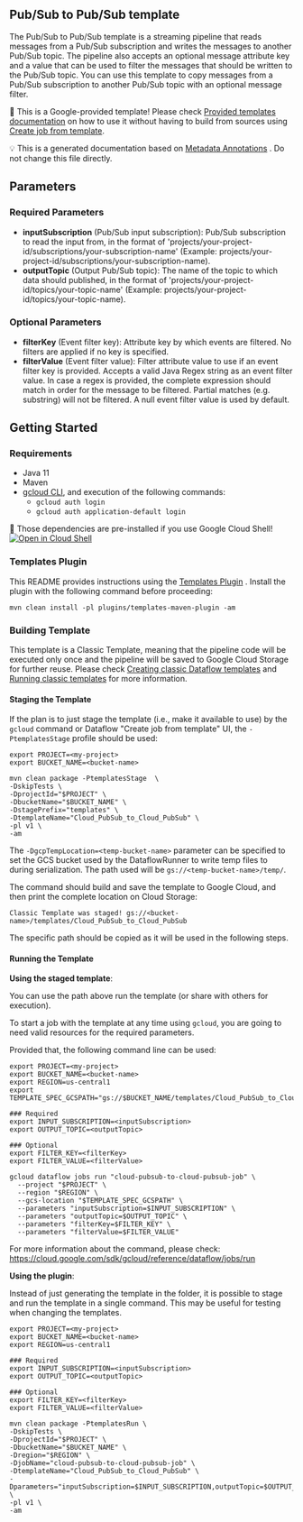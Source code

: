 
Pub/Sub to Pub/Sub template
---
The Pub/Sub to Pub/Sub template is a streaming pipeline that reads messages from
a Pub/Sub subscription and writes the messages to another Pub/Sub topic. The
pipeline also accepts an optional message attribute key and a value that can be
used to filter the messages that should be written to the Pub/Sub topic. You can
use this template to copy messages from a Pub/Sub subscription to another Pub/Sub
topic with an optional message filter.


:memo: This is a Google-provided template! Please
check [Provided templates documentation](https://cloud.google.com/dataflow/docs/guides/templates/provided/pubsub-to-pubsub)
on how to use it without having to build from sources using [Create job from template](https://console.cloud.google.com/dataflow/createjob?template=Cloud_PubSub_to_Cloud_PubSub).

:bulb: This is a generated documentation based
on [Metadata Annotations](https://github.com/GoogleCloudPlatform/DataflowTemplates#metadata-annotations)
. Do not change this file directly.

## Parameters

### Required Parameters

* **inputSubscription** (Pub/Sub input subscription): Pub/Sub subscription to read the input from, in the format of 'projects/your-project-id/subscriptions/your-subscription-name' (Example: projects/your-project-id/subscriptions/your-subscription-name).
* **outputTopic** (Output Pub/Sub topic): The name of the topic to which data should published, in the format of 'projects/your-project-id/topics/your-topic-name' (Example: projects/your-project-id/topics/your-topic-name).

### Optional Parameters

* **filterKey** (Event filter key): Attribute key by which events are filtered. No filters are applied if no key is specified.
* **filterValue** (Event filter value): Filter attribute value to use if an event filter key is provided. Accepts a valid Java Regex string as an event filter value. In case a regex is provided, the complete expression should match in order for the message to be filtered. Partial matches (e.g. substring) will not be filtered. A null event filter value is used by default.



## Getting Started

### Requirements

* Java 11
* Maven
* [gcloud CLI](https://cloud.google.com/sdk/gcloud), and execution of the
  following commands:
  * `gcloud auth login`
  * `gcloud auth application-default login`

:star2: Those dependencies are pre-installed if you use Google Cloud Shell!
[![Open in Cloud Shell](http://gstatic.com/cloudssh/images/open-btn.svg)](https://console.cloud.google.com/cloudshell/editor?cloudshell_git_repo=https%3A%2F%2Fgithub.com%2FGoogleCloudPlatform%2FDataflowTemplates.git&cloudshell_open_in_editor=v1/src/main/java/com/google/cloud/teleport/templates/PubsubToPubsub.java)

### Templates Plugin

This README provides instructions using
the [Templates Plugin](https://github.com/GoogleCloudPlatform/DataflowTemplates#templates-plugin)
. Install the plugin with the following command before proceeding:

```shell
mvn clean install -pl plugins/templates-maven-plugin -am
```

### Building Template

This template is a Classic Template, meaning that the pipeline code will be
executed only once and the pipeline will be saved to Google Cloud Storage for
further reuse. Please check [Creating classic Dataflow templates](https://cloud.google.com/dataflow/docs/guides/templates/creating-templates)
and [Running classic templates](https://cloud.google.com/dataflow/docs/guides/templates/running-templates)
for more information.

#### Staging the Template

If the plan is to just stage the template (i.e., make it available to use) by
the `gcloud` command or Dataflow "Create job from template" UI,
the `-PtemplatesStage` profile should be used:

```shell
export PROJECT=<my-project>
export BUCKET_NAME=<bucket-name>

mvn clean package -PtemplatesStage  \
-DskipTests \
-DprojectId="$PROJECT" \
-DbucketName="$BUCKET_NAME" \
-DstagePrefix="templates" \
-DtemplateName="Cloud_PubSub_to_Cloud_PubSub" \
-pl v1 \
-am
```

The `-DgcpTempLocation=<temp-bucket-name>` parameter can be specified to set the GCS bucket used by the DataflowRunner to write
temp files to during serialization. The path used will be `gs://<temp-bucket-name>/temp/`.

The command should build and save the template to Google Cloud, and then print
the complete location on Cloud Storage:

```
Classic Template was staged! gs://<bucket-name>/templates/Cloud_PubSub_to_Cloud_PubSub
```

The specific path should be copied as it will be used in the following steps.

#### Running the Template

**Using the staged template**:

You can use the path above run the template (or share with others for execution).

To start a job with the template at any time using `gcloud`, you are going to
need valid resources for the required parameters.

Provided that, the following command line can be used:

```shell
export PROJECT=<my-project>
export BUCKET_NAME=<bucket-name>
export REGION=us-central1
export TEMPLATE_SPEC_GCSPATH="gs://$BUCKET_NAME/templates/Cloud_PubSub_to_Cloud_PubSub"

### Required
export INPUT_SUBSCRIPTION=<inputSubscription>
export OUTPUT_TOPIC=<outputTopic>

### Optional
export FILTER_KEY=<filterKey>
export FILTER_VALUE=<filterValue>

gcloud dataflow jobs run "cloud-pubsub-to-cloud-pubsub-job" \
  --project "$PROJECT" \
  --region "$REGION" \
  --gcs-location "$TEMPLATE_SPEC_GCSPATH" \
  --parameters "inputSubscription=$INPUT_SUBSCRIPTION" \
  --parameters "outputTopic=$OUTPUT_TOPIC" \
  --parameters "filterKey=$FILTER_KEY" \
  --parameters "filterValue=$FILTER_VALUE"
```

For more information about the command, please check:
https://cloud.google.com/sdk/gcloud/reference/dataflow/jobs/run


**Using the plugin**:

Instead of just generating the template in the folder, it is possible to stage
and run the template in a single command. This may be useful for testing when
changing the templates.

```shell
export PROJECT=<my-project>
export BUCKET_NAME=<bucket-name>
export REGION=us-central1

### Required
export INPUT_SUBSCRIPTION=<inputSubscription>
export OUTPUT_TOPIC=<outputTopic>

### Optional
export FILTER_KEY=<filterKey>
export FILTER_VALUE=<filterValue>

mvn clean package -PtemplatesRun \
-DskipTests \
-DprojectId="$PROJECT" \
-DbucketName="$BUCKET_NAME" \
-Dregion="$REGION" \
-DjobName="cloud-pubsub-to-cloud-pubsub-job" \
-DtemplateName="Cloud_PubSub_to_Cloud_PubSub" \
-Dparameters="inputSubscription=$INPUT_SUBSCRIPTION,outputTopic=$OUTPUT_TOPIC,filterKey=$FILTER_KEY,filterValue=$FILTER_VALUE" \
-pl v1 \
-am
```
